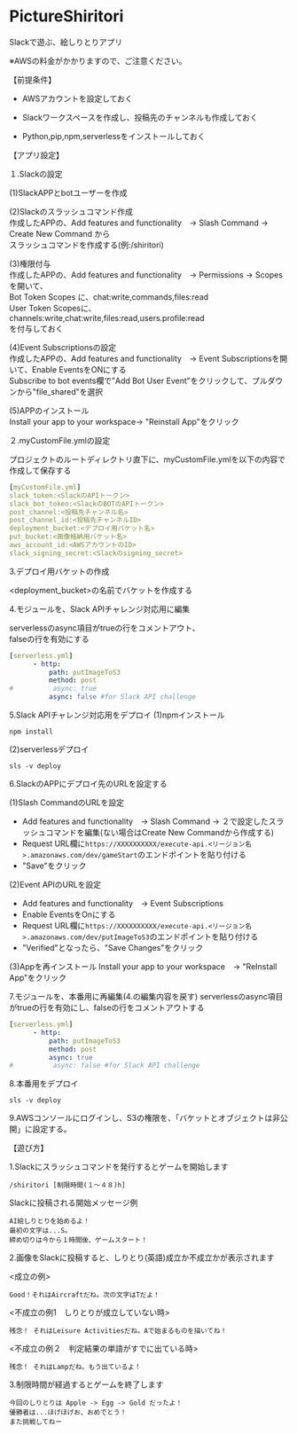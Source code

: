 # PictureShiritori
Slackで遊ぶ、絵しりとりアプリ

※AWSの料金がかかりますので、ご注意ください。

【前提条件】

- AWSアカウントを設定しておく

- Slackワークスペースを作成し、投稿先のチャンネルも作成しておく

- Python,pip,npm,serverlessをインストールしておく

【アプリ設定】

１.Slackの設定

(1)SlackAPPとbotユーザーを作成<br>

(2)Slackのスラッシュコマンド作成<br>
   作成したAPPの、Add features and functionality　-> Slash Command -> Create New Command から<br>
   スラッシュコマンドを作成する(例:/shiritori)<br>
 
(3)権限付与<br>
   作成したAPPの、Add features and functionality　-> Permissions -> Scopes を開いて、<br>
   Bot Token Scopes に、chat:write,commands,files:read<br>
   User Token Scopesに、channels:write,chat:write,files:read,users.profile:read<br>
   を付与しておく<br>

(4)Event Subscriptionsの設定<br>
    作成したAPPの、Add features and functionality　-> Event Subscriptionsを開いて、Enable EventsをONにする<br>
    Subscribe to bot events欄で"Add Bot User Event"をクリックして、プルダウンから"file_shared"を選択<br>
   
(5)APPのインストール<br>
    Install your app to your workspace-> "Reinstall App"をクリック
  

２.myCustomFile.ymlの設定

プロジェクトのルートディレクトリ直下に、myCustomFile.ymlを以下の内容で作成して保存する

```yml
[myCustomFile.yml]
slack_token:<SlackのAPIトークン>
slack_bot_token:<SlackのBOTのAPIトークン>
post_channel:<投稿先チャンネル名>
post_channel_id:<投稿先チャンネルID>
deployment_bucket:<デプロイ用バケット名>
put_bucket:<画像格納用バケット名>
aws_account_id:<AWSアカウントのID>
slack_signing_secret:<Slackのsigning_secret>
```

3.デプロイ用バケットの作成

<deployment_bucket>の名前でバケットを作成する

4.モジュールを、Slack APIチャレンジ対応用に編集

serverlessのasync項目がtrueの行をコメントアウト、<br>
falseの行を有効にする

```yml
[serverless.yml]
      - http:
          path: putImageToS3
          method: post
#          async: true
          async: false #for Slack API challenge
```

5.Slack APIチャレンジ対応用をデプロイ
(1)npmインストール
```shell
npm install
```
(2)serverlessデプロイ
```
sls -v deploy
```

6.SlackのAPPにデプロイ先のURLを設定する

(1)Slash CommandのURLを設定

- Add features and functionality　-> Slash Command -> ２で設定したスラッシュコマンドを編集(ない場合はCreate New Commandから作成する)<br>
- Request URL欄に`https://XXXXXXXXXX/execute-api.<リージョン名>.amazonaws.com/dev/gameStart`のエンドポイントを貼り付ける<br>
- "Save"をクリック

(2)Event APIのURLを設定

- Add features and functionality　-> Event Subscriptions<br>
- Enable EventsをOnにする<br>
- Request URL欄に`https://XXXXXXXXXX/execute-api.<リージョン名>.amazonaws.com/dev/putImageToS3`のエンドポイントを貼り付ける<br>
- "Verified"となったら、"Save Changes"をクリック

(3)Appを再インストール
Install your app to your workspace　-> "ReInstall App"をクリック

7.モジュールを、本番用に再編集(4.の編集内容を戻す)
serverlessのasync項目がtrueの行を有効にし、falseの行をコメントアウトする

```yml
[serverless.yml]
      - http:
          path: putImageToS3
          method: post
          async: true
#          async: false #for Slack API challenge
```

8.本番用をデプロイ
```shell
sls -v deploy
```

9.AWSコンソールにログインし、S3の権限を、「バケットとオブジェクトは非公開」に設定する。

【遊び方】

1.Slackにスラッシュコマンドを発行するとゲームを開始します

```
/shiritori [制限時間(１〜４８)h]
```

Slackに投稿される開始メッセージ例
```
AI絵しりとりを始めるよ！
最初の文字は...S。
締め切りは今から１時間後、ゲームスタート！
```


2.画像をSlackに投稿すると、しりとり(英語)成立か不成立かが表示されます

<成立の例>
```
Good！それはAircraftだね。次の文字はTだよ！
```

<不成立の例1　しりとりが成立していない時>
```
残念！ それはLeisure Activitiesだね。Aで始まるものを描いてね！
```

<不成立の例２　判定結果の単語がすでに出ている時>
```
残念！ それはLampだね。もう出ているよ！
```


3.制限時間が経過するとゲームを終了します
```
今回のしりとりは Apple -> Egg -> Gold だったよ！
優勝者は...ほげほげお、おめでとう！
また挑戦してねー
```
